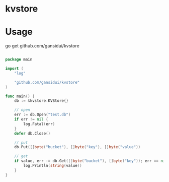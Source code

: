 # kvstore


Usage
===============

go get github.com/gansidui/kvstore


~~~Go

package main

import (
	"log"

	"github.com/gansidui/kvstore"
)

func main() {
	db := &kvstore.KVStore{}

	// open
	err := db.Open("test.db")
	if err != nil {
		log.Fatal(err)
	}
	defer db.Close()

	// put
	db.Put([]byte("bucket"), []byte("key"), []byte("value"))

	// get
	if value, err := db.Get([]byte("bucket"), []byte("key")); err == nil {
		log.Println(string(value))
	}
}

~~~

